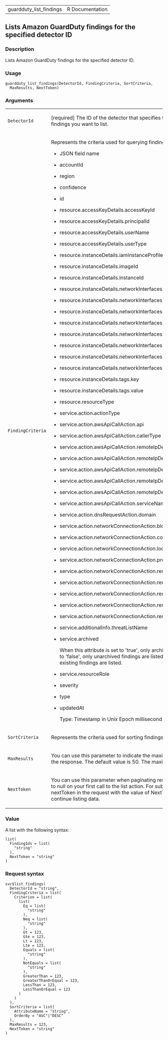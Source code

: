 <table style="width: 100%;">
<tbody>
<tr class="odd">
<td>guardduty_list_findings</td>
<td style="text-align: right;">R Documentation</td>
</tr>
</tbody>
</table>

## Lists Amazon GuardDuty findings for the specified detector ID

### Description

Lists Amazon GuardDuty findings for the specified detector ID.

### Usage

    guardduty_list_findings(DetectorId, FindingCriteria, SortCriteria,
      MaxResults, NextToken)

### Arguments

<table>
<colgroup>
<col style="width: 35%" />
<col style="width: 65%" />
</colgroup>
<tbody>
<tr class="odd">
<td><code
id="guardduty_list_findings_:_DetectorId">DetectorId</code></td>
<td><p>[required] The ID of the detector that specifies the GuardDuty
service whose findings you want to list.</p></td>
</tr>
<tr class="even">
<td><code
id="guardduty_list_findings_:_FindingCriteria">FindingCriteria</code></td>
<td><p>Represents the criteria used for querying findings. Valid values
include:</p>
<ul>
<li><p>JSON field name</p></li>
<li><p>accountId</p></li>
<li><p>region</p></li>
<li><p>confidence</p></li>
<li><p>id</p></li>
<li><p>resource.accessKeyDetails.accessKeyId</p></li>
<li><p>resource.accessKeyDetails.principalId</p></li>
<li><p>resource.accessKeyDetails.userName</p></li>
<li><p>resource.accessKeyDetails.userType</p></li>
<li><p>resource.instanceDetails.iamInstanceProfile.id</p></li>
<li><p>resource.instanceDetails.imageId</p></li>
<li><p>resource.instanceDetails.instanceId</p></li>
<li><p>resource.instanceDetails.networkInterfaces.ipv6Addresses</p></li>
<li><p>resource.instanceDetails.networkInterfaces.privateIpAddresses.privateIpAddress</p></li>
<li><p>resource.instanceDetails.networkInterfaces.publicDnsName</p></li>
<li><p>resource.instanceDetails.networkInterfaces.publicIp</p></li>
<li><p>resource.instanceDetails.networkInterfaces.securityGroups.groupId</p></li>
<li><p>resource.instanceDetails.networkInterfaces.securityGroups.groupName</p></li>
<li><p>resource.instanceDetails.networkInterfaces.subnetId</p></li>
<li><p>resource.instanceDetails.networkInterfaces.vpcId</p></li>
<li><p>resource.instanceDetails.tags.key</p></li>
<li><p>resource.instanceDetails.tags.value</p></li>
<li><p>resource.resourceType</p></li>
<li><p>service.action.actionType</p></li>
<li><p>service.action.awsApiCallAction.api</p></li>
<li><p>service.action.awsApiCallAction.callerType</p></li>
<li><p>service.action.awsApiCallAction.remoteIpDetails.city.cityName</p></li>
<li><p>service.action.awsApiCallAction.remoteIpDetails.country.countryName</p></li>
<li><p>service.action.awsApiCallAction.remoteIpDetails.ipAddressV4</p></li>
<li><p>service.action.awsApiCallAction.remoteIpDetails.organization.asn</p></li>
<li><p>service.action.awsApiCallAction.remoteIpDetails.organization.asnOrg</p></li>
<li><p>service.action.awsApiCallAction.serviceName</p></li>
<li><p>service.action.dnsRequestAction.domain</p></li>
<li><p>service.action.networkConnectionAction.blocked</p></li>
<li><p>service.action.networkConnectionAction.connectionDirection</p></li>
<li><p>service.action.networkConnectionAction.localPortDetails.port</p></li>
<li><p>service.action.networkConnectionAction.protocol</p></li>
<li><p>service.action.networkConnectionAction.remoteIpDetails.country.countryName</p></li>
<li><p>service.action.networkConnectionAction.remoteIpDetails.ipAddressV4</p></li>
<li><p>service.action.networkConnectionAction.remoteIpDetails.organization.asn</p></li>
<li><p>service.action.networkConnectionAction.remoteIpDetails.organization.asnOrg</p></li>
<li><p>service.action.networkConnectionAction.remotePortDetails.port</p></li>
<li><p>service.additionalInfo.threatListName</p></li>
<li><p>service.archived</p>
<p>When this attribute is set to 'true', only archived findings are
listed. When it's set to 'false', only unarchived findings are listed.
When this attribute is not set, all existing findings are
listed.</p></li>
<li><p>service.resourceRole</p></li>
<li><p>severity</p></li>
<li><p>type</p></li>
<li><p>updatedAt</p>
<p>Type: Timestamp in Unix Epoch millisecond format:
1486685375000</p></li>
</ul></td>
</tr>
<tr class="odd">
<td><code
id="guardduty_list_findings_:_SortCriteria">SortCriteria</code></td>
<td><p>Represents the criteria used for sorting findings.</p></td>
</tr>
<tr class="even">
<td><code
id="guardduty_list_findings_:_MaxResults">MaxResults</code></td>
<td><p>You can use this parameter to indicate the maximum number of
items you want in the response. The default value is 50. The maximum
value is 50.</p></td>
</tr>
<tr class="odd">
<td><code id="guardduty_list_findings_:_NextToken">NextToken</code></td>
<td><p>You can use this parameter when paginating results. Set the value
of this parameter to null on your first call to the list action. For
subsequent calls to the action, fill nextToken in the request with the
value of NextToken from the previous response to continue listing
data.</p></td>
</tr>
</tbody>
</table>

### Value

A list with the following syntax:

    list(
      FindingIds = list(
        "string"
      ),
      NextToken = "string"
    )

### Request syntax

    svc$list_findings(
      DetectorId = "string",
      FindingCriteria = list(
        Criterion = list(
          list(
            Eq = list(
              "string"
            ),
            Neq = list(
              "string"
            ),
            Gt = 123,
            Gte = 123,
            Lt = 123,
            Lte = 123,
            Equals = list(
              "string"
            ),
            NotEquals = list(
              "string"
            ),
            GreaterThan = 123,
            GreaterThanOrEqual = 123,
            LessThan = 123,
            LessThanOrEqual = 123
          )
        )
      ),
      SortCriteria = list(
        AttributeName = "string",
        OrderBy = "ASC"|"DESC"
      ),
      MaxResults = 123,
      NextToken = "string"
    )
